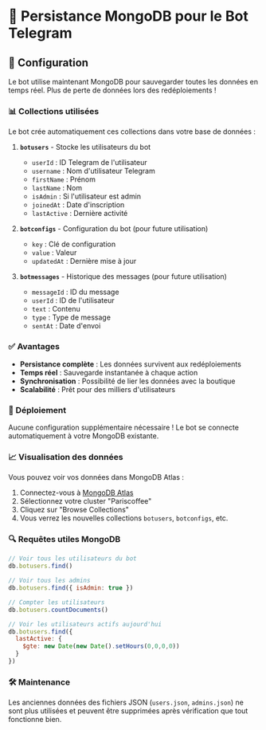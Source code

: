 # 💾 Persistance MongoDB pour le Bot Telegram

## 🔧 Configuration

Le bot utilise maintenant MongoDB pour sauvegarder toutes les données en temps réel. Plus de perte de données lors des redéploiements !

### 📊 Collections utilisées

Le bot crée automatiquement ces collections dans votre base de données :

1. **`botusers`** - Stocke les utilisateurs du bot
   - `userId` : ID Telegram de l'utilisateur
   - `username` : Nom d'utilisateur Telegram
   - `firstName` : Prénom
   - `lastName` : Nom
   - `isAdmin` : Si l'utilisateur est admin
   - `joinedAt` : Date d'inscription
   - `lastActive` : Dernière activité

2. **`botconfigs`** - Configuration du bot (pour future utilisation)
   - `key` : Clé de configuration
   - `value` : Valeur
   - `updatedAt` : Dernière mise à jour

3. **`botmessages`** - Historique des messages (pour future utilisation)
   - `messageId` : ID du message
   - `userId` : ID de l'utilisateur
   - `text` : Contenu
   - `type` : Type de message
   - `sentAt` : Date d'envoi

### ✅ Avantages

- **Persistance complète** : Les données survivent aux redéploiements
- **Temps réel** : Sauvegarde instantanée à chaque action
- **Synchronisation** : Possibilité de lier les données avec la boutique
- **Scalabilité** : Prêt pour des milliers d'utilisateurs

### 🚀 Déploiement

Aucune configuration supplémentaire nécessaire ! Le bot se connecte automatiquement à votre MongoDB existante.

### 📈 Visualisation des données

Vous pouvez voir vos données dans MongoDB Atlas :
1. Connectez-vous à [MongoDB Atlas](https://cloud.mongodb.com)
2. Sélectionnez votre cluster "Pariscoffee"
3. Cliquez sur "Browse Collections"
4. Vous verrez les nouvelles collections `botusers`, `botconfigs`, etc.

### 🔍 Requêtes utiles MongoDB

```javascript
// Voir tous les utilisateurs du bot
db.botusers.find()

// Voir tous les admins
db.botusers.find({ isAdmin: true })

// Compter les utilisateurs
db.botusers.countDocuments()

// Voir les utilisateurs actifs aujourd'hui
db.botusers.find({ 
  lastActive: { 
    $gte: new Date(new Date().setHours(0,0,0,0)) 
  } 
})
```

### 🛠️ Maintenance

Les anciennes données des fichiers JSON (`users.json`, `admins.json`) ne sont plus utilisées et peuvent être supprimées après vérification que tout fonctionne bien.